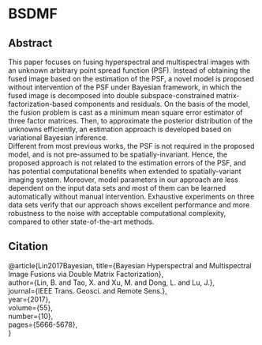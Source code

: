 ﻿# BSDMF
## Abstract

This paper focuses on fusing hyperspectral and multispectral images with an unknown arbitrary point spread function (PSF). Instead of obtaining the fused image based on the estimation of the PSF, a novel model is proposed without intervention of the PSF under Bayesian framework, in which the fused image is decomposed into double subspace-constrained matrix-factorization-based components and residuals. On the basis of the model, the fusion problem is cast as a minimum mean square error estimator of three factor matrices. Then, to approximate the posterior distribution of the unknowns efficiently, an estimation approach is developed based on variational Bayesian inference.  
Different from most previous works, the PSF is not required in the proposed model, and is not pre-assumed to be spatially-invariant. Hence, the proposed approach is not related to the estimation errors of the PSF, and has potential computational benefits when extended to spatially-variant imaging system.
Moreover, model parameters in our approach are less dependent on the input data sets and most of them can be learned automatically without manual intervention. Exhaustive experiments on three data sets verify that our approach shows excellent performance and more robustness to the noise with acceptable computational complexity, compared to other state-of-the-art methods.  

## Citation
@article{Lin2017Bayesian,
	title={Bayesian Hyperspectral and Multispectral Image Fusions via Double Matrix Factorization},  
	author={Lin, B. and Tao, X. and Xu, M. and Dong, L. and Lu, J.},  
	journal={IEEE Trans. Geosci. and Remote Sens.},  
	year={2017},   
	volume={55},   
	number={10},   
	pages={5666-5678},   
}
